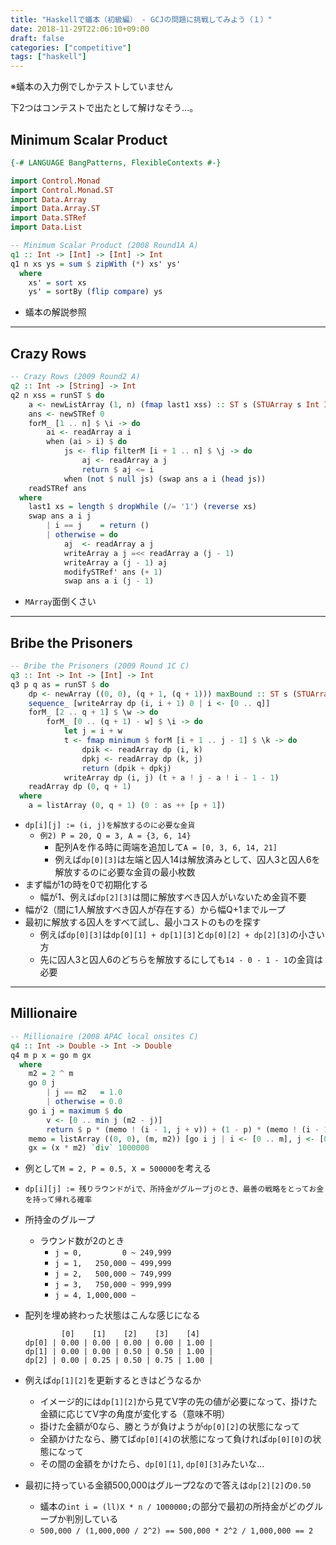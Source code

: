 ```yaml
---
title: "Haskellで蟻本（初級編） - GCJの問題に挑戦してみよう（１）"
date: 2018-11-29T22:06:10+09:00
draft: false
categories: ["competitive"]
tags: ["haskell"]
---
```


※蟻本の入力例でしかテストしていません

下2つはコンテストで出たとして解けなそう…。


## Minimum Scalar Product

```haskell
{-# LANGUAGE BangPatterns, FlexibleContexts #-}

import Control.Monad
import Control.Monad.ST
import Data.Array
import Data.Array.ST
import Data.STRef
import Data.List

-- Minimum Scalar Product (2008 Round1A A)
q1 :: Int -> [Int] -> [Int] -> Int
q1 n xs ys = sum $ zipWith (*) xs' ys'
  where
    xs' = sort xs
    ys' = sortBy (flip compare) ys
```

- 蟻本の解説参照

----

## Crazy Rows

```haskell
-- Crazy Rows (2009 Round2 A)
q2 :: Int -> [String] -> Int
q2 n xss = runST $ do
    a <- newListArray (1, n) (fmap last1 xss) :: ST s (STUArray s Int Int)
    ans <- newSTRef 0
    forM_ [1 .. n] $ \i -> do
        ai <- readArray a i
        when (ai > i) $ do
            js <- flip filterM [i + 1 .. n] $ \j -> do
                aj <- readArray a j
                return $ aj <= i
            when (not $ null js) (swap ans a i (head js))
    readSTRef ans
  where
    last1 xs = length $ dropWhile (/= '1') (reverse xs)
    swap ans a i j
        | i == j    = return ()
        | otherwise = do
            aj  <- readArray a j
            writeArray a j =<< readArray a (j - 1)
            writeArray a (j - 1) aj
            modifySTRef' ans (+ 1)
            swap ans a i (j - 1)
```

- `MArray`面倒くさい

----

## Bribe the Prisoners

```haskell
-- Bribe the Prisoners (2009 Round 1C C)
q3 :: Int -> Int -> [Int] -> Int
q3 p q as = runST $ do
    dp <- newArray ((0, 0), (q + 1, (q + 1))) maxBound :: ST s (STUArray s (Int, Int) Int)
    sequence_ [writeArray dp (i, i + 1) 0 | i <- [0 .. q]]
    forM_ [2 .. q + 1] $ \w -> do
        forM_ [0 .. (q + 1) - w] $ \i -> do
            let j = i + w
            t <- fmap minimum $ forM [i + 1 .. j - 1] $ \k -> do
                dpik <- readArray dp (i, k)
                dpkj <- readArray dp (k, j)
                return (dpik + dpkj)
            writeArray dp (i, j) (t + a ! j - a ! i - 1 - 1)
    readArray dp (0, q + 1)
  where
    a = listArray (0, q + 1) (0 : as ++ [p + 1])
```

- `dp[i][j] := (i, j)を解放するのに必要な金貨`
    - `例2) P = 20, Q = 3, A = {3, 6, 14}`
        - 配列Aを作る時に両端を追加して`A = [0, 3, 6, 14, 21]`
        - 例えば`dp[0][3]`は左端と囚人14は解放済みとして、囚人3と囚人6を解放するのに必要な金貨の最小枚数
- まず幅が1の時を0で初期化する
    - 幅が1、例えば`dp[2][3]`は間に解放すべき囚人がいないため金貨不要
- 幅が2（間に1人解放すべき囚人が存在する）から幅Q+1までループ
- 最初に解放する囚人をすべて試し、最小コストのものを探す
    - 例えば`dp[0][3]`は`dp[0][1] + dp[1][3]`と`dp[0][2] + dp[2][3]`の小さい方
    - 先に囚人3と囚人6のどちらを解放するにしても`14 - 0 - 1 - 1`の金貨は必要

----

## Millionaire

```haskell
-- Millionaire (2008 APAC local onsites C)
q4 :: Int -> Double -> Int -> Double
q4 m p x = go m gx
  where
    m2 = 2 ^ m
    go 0 j
        | j == m2   = 1.0
        | otherwise = 0.0
    go i j = maximum $ do
        v <- [0 .. min j (m2 - j)]
        return $ p * (memo ! (i - 1, j + v)) + (1 - p) * (memo ! (i - 1, j - v))
    memo = listArray ((0, 0), (m, m2)) [go i j | i <- [0 .. m], j <- [0 .. m2]]
    gx = (x * m2) `div` 1000000
```

- 例として`M = 2, P = 0.5, X = 500000`を考える
- `dp[i][j] := 残りラウンドがiで、所持金がグループjのとき、最善の戦略をとってお金を持って帰れる確率`
- 所持金のグループ
    - ラウンド数が2のとき
        - `j = 0,         0 ~ 249,999`
        - `j = 1,   250,000 ~ 499,999`
        - `j = 2,   500,000 ~ 749,999`
        - `j = 3,   750,000 ~ 999,999`
        - `j = 4, 1,000,000 ~`
- 配列を埋め終わった状態はこんな感じになる

    ```
            [0]    [1]    [2]    [3]    [4]
    dp[0] | 0.00 | 0.00 | 0.00 | 0.00 | 1.00 |
    dp[1] | 0.00 | 0.00 | 0.50 | 0.50 | 1.00 |
    dp[2] | 0.00 | 0.25 | 0.50 | 0.75 | 1.00 |
    ```

- 例えば`dp[1][2]`を更新するときはどうなるか
    - イメージ的には`dp[1][2]`から見てV字の先の値が必要になって、掛けた金額に応じてV字の角度が変化する（意味不明）
    - 掛けた金額が0なら、勝とうが負けようが`dp[0][2]`の状態になって
    - 全額かけたなら、勝てば`dp[0][4]`の状態になって負ければ`dp[0][0]`の状態になって
    - その間の金額をかけたら、`dp[0][1]`, `dp[0][3]`みたいな…
- 最初に持っている金額500,000はグループ2なので答えは`dp[2][2]`の`0.50`
    - 蟻本の`int i = (ll)X * n / 1000000;`の部分で最初の所持金がどのグループか判別している
    - `500,000 / (1,000,000 / 2^2) == 500,000 * 2^2 / 1,000,000 == 2`